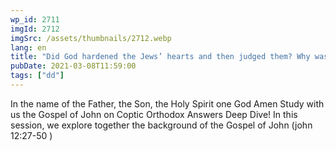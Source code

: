```yaml
---
wp_id: 2711
imgId: 2712
imgSrc: /assets/thumbnails/2712.webp
lang: en
title: "Did God hardened the Jews’ hearts and then judged them? Why was Christ crucified rather than stoned?"
pubDate: 2021-03-08T11:59:00
tags: ["dd"]
---
```


<!-- page: 6 -->

<p>In the name of the Father, the Son, the Holy Spirit one God Amen Study with us the Gospel of John on Coptic Orthodox Answers Deep Dive! In this session, we explore together the background of the Gospel of John (john 12:27-50 )</p>
